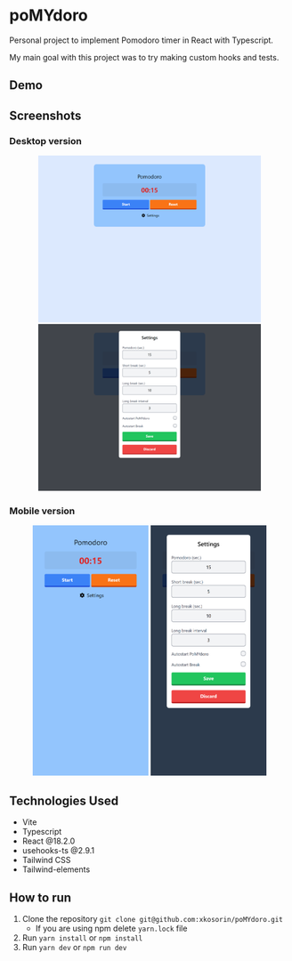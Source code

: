 # poMYdoro

Personal project to implement Pomodoro timer in React with Typescript.

My main goal with this project was to try making custom hooks and tests.

## Demo

## Screenshots

### Desktop version

<p align="center">
   <img src="./images/screen00.png" alt="Desktop version" width="400px">
   <img src="./images/screen01.png" alt="Desktop version settings" width="400px">
</p>

### Mobile version

<p align="center">
   <img src="./images/screen10.png" alt="Mobile version" height="450px">
   <img src="./images/screen11.png" alt="Mobile version settings" height="450px">
</p>

## Technologies Used

- Vite
- Typescript
- React @18.2.0
- usehooks-ts @2.9.1
- Tailwind CSS
- Tailwind-elements

## How to run

1. Clone the repository `git clone git@github.com:xkosorin/poMYdoro.git`
   - If you are using npm delete `yarn.lock` file
2. Run `yarn install` or `npm install`
3. Run `yarn dev` or `npm run dev`
